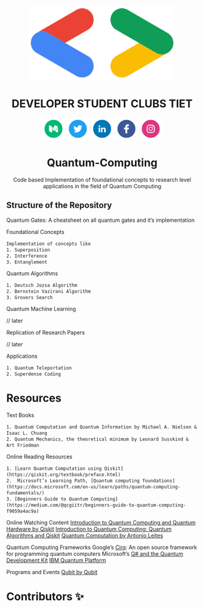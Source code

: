 <div align = "center">

<img height=200px src= "https://github.com/developer-student-club-thapar/officialWebsite/blob/master/src/assets/dsc_logo.png">

<h1>DEVELOPER STUDENT CLUBS TIET</h1>

<a href="https://medium.com/developer-student-clubs-tiet"><img src="https://github.com/aritraroy/social-icons/blob/master/medium-icon.png?raw=true" width="60"></a>
<a href="https://twitter.com/dsctiet"><img src="https://github.com/aritraroy/social-icons/blob/master/twitter-icon.png?raw=true" width="60"></a>
<a href="https://www.linkedin.com/company/developer-student-club-thapar"><img src="https://github.com/aritraroy/social-icons/blob/master/linkedin-icon.png?raw=true" width="60"></a>
<a href="https://facebook.com/dscthapar"><img src="https://github.com/aritraroy/social-icons/blob/master/facebook-icon.png?raw=true" width="60"></a>
<a href="https://instagram.com/dsc.tiet"><img src="https://github.com/aritraroy/social-icons/blob/master/instagram-icon.png?raw=true" width="60"></a>

# Quantum-Computing
Code based Implementation of foundational concepts to research level applications in the field of Quantum Computing

</div>

## Structure of the Repository


Quantum Gates: A cheatsheet on all quantum gates and it’s implementation

Foundational Concepts

    Implementation of concepts like
    1. Superposition
    2. Interference
    3. Entanglement

Quantum Algorithms

    1. Deutsch Jozsa Algorithm
    2. Bernstein Vazirani Algorithm
    3. Grovers Search

Quantum Machine Learning

// later

Replication of Research Papers

// later

Applications

    1. Quantum Teleportation
    2. Superdense Coding

# Resources

Text Books

    1. Quantum Computation and Quantum Information by Michael A. Nielsen & Isaac L. Chuang
    2. Quantum Mechanics, the theoretical minimum by Leonard Susskind & Art Friedman


Online Reading Resources

    1. [Learn Quantum Computation using Qiskit](https://qiskit.org/textbook/preface.html)
    2.  Microsoft’s Learning Path, [Quantum computing foundations](https://docs.microsoft.com/en-us/learn/paths/quantum-computing-fundamentals/)
    3. [Beginners Guide to Quantum Computing](https://medium.com/@qcgiitr/beginners-guide-to-quantum-computing-f9059a4ac9a)


Online Watching Content
    [Introduction to Quantum Computing and Quantum Hardware by Qiskit](https://www.youtube.com/watch?v=Rs2TzarBX5I&list=PLOFEBzvs-VvrXTMy5Y2IqmSaUjfnhvBHR)
    [Introduction to Quantum Computing: Quantum Algorithms and Qiskit](https://onlinecourses.nptel.ac.in/noc21_cs103/preview)
    [Quantum Computation by Antonio Leites](https://www.youtube.com/watch?v=Z1uoz_8dLH0&list=PL74Rel4IAsETUwZS_Se_P-fSEyEVQwni7)


Quantum Computing Frameworks
    Google’s [Cirq](https://quantumai.google/cirq): An open source framework for programming quantum computers
    Microsoft’s [Q# and the Quantum Development Kit](https://azure.microsoft.com/en-in/resources/development-kit/quantum-computing/#overview)
    [IBM Quantum Platform](https://www.ibm.com/quantum-computing/)

Programs and Events
    [Qubit by Qubit](https://www.qubitbyqubit.org/about)



# Contributors ✨

<!-- Thanks goes to these wonderful people ([emoji key](https://allcontributors.org/docs/en/emoji-key)): -->

<!-- ALL-CONTRIBUTORS-LIST:START - Do not remove or modify this section -->
<!-- prettier-ignore-start -->
<!-- markdownlint-disable -->
<!-- <table>
  <tr>
    <td align="center"><a href="https://www.linkedin.com/in/parth-shah-97911416a/"><img src="https://avatars0.githubusercontent.com/u/43181887?v=4" width="100px;" alt=""/><br /><sub><b>Sanya Nanda</b></sub></a><br /><a href="https://github.com/developer-student-club-thapar/buying_selling_devops/commits?author=parthsujalshah" title="Code">💻</a></td>
</table> -->

<!-- markdownlint-enable -->
<!-- prettier-ignore-end -->
<!-- ALL-CONTRIBUTORS-LIST:END -->
<!-- 
This project follows the [all-contributors](https://github.com/all-contributors/all-contributors) specification. Contributions of any kind welcome! -->
